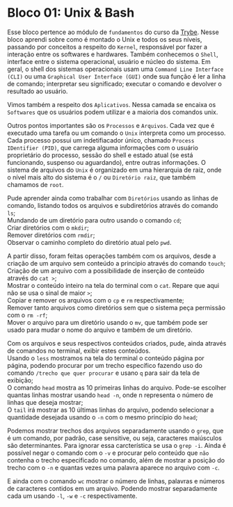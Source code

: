 # Bloco 01: Unix & Bash

Esse bloco pertence ao módulo de `fundamentos` do curso da [Trybe](https://www.trybe.com/). Nesse bloco aprendi sobre como é montado o Unix e todos os seus níveis, passando por conceitos a respeito do `Kernel`, responsável por fazer a interação entre os softwares e hardwares. Também conhecemos o `Shell`, interface entre o sistema operacional, usuário e núcleo do sistema. Em geral, o shell dos sistemas operacionais usam uma `Command Line Interface (CLI)` ou uma `Graphical User Interface (GUI)` onde sua função é ler a linha de comando; interpretar seu significado; executar o comando e devolver o resultado ao usuário.

Vimos também a respeito dos `Aplicativos`. Nessa camada se encaixa os `Softwares` que os usuários podem utilizar e a maioria dos comandos unix. 

Outros pontos importantes são os `Processos` e `Arquivos`. Cada vez que é executado uma tarefa ou um comando o `Unix` interpreta como um processo. Cada processo possui um indetifiacador único, chamado `Process IDentifier (PID)`, que carrega alguma informações com o usuário proprietário do processo, sessão do shell e estado atual (se está funcionando, suspenso ou aguardando), entre outras informações.
O sistema de arquivos do `Unix` é organizado em uma hierarquia de raiz, onde o nível mais alto do sistema é o `/` ou `Diretório raiz`, que também chamamos de `root`.

Pude aprender ainda como trabalhar com `Diretórios` usando as linhas de comando, listando todos os arquivos e subdiretórios através do comando `ls`;<br>
Mundando de um diretório para outro usando o comando `cd`;<br>
Criar diretórios com o `mkdir`;<br>
Remover diretórios com `rmdir`;<br>
Observar o caminho completo do diretório atual pelo `pwd`.

A partir disso, foram feitas operações também com os arquivos, desde a criação de um arquivo sem conteúdo a principio através do comando `touch`;<br>
Criação de um arquivo com a possibilidade de inserção de conteúdo através do `cat >`;<br>
Mostrar o conteúdo inteiro na tela do terminal com o `cat`. Repare que aqui não se usa o sinal de maior `>`;<br>
Copiar e remover os arquivos com o `cp` e `rm` respectivamente;<br>
Remover tanto arquivos como diretórios sem que o sistema peça permissão com o `rm -rf`;<br>
Mover o arquivo para um diretório usando o `mv`, que também pode ser usado para mudar o nome do arquivo e também de um diretório.

Com os arquivos e seus respectivos conteúdos criados, pude, ainda através de comandos no terminal, exibir estes conteúdos.<br>
Usando o `less` mostramos na tela do terminal o conteúdo página por página, podendo procurar por um trecho específico fazendo uso do comando `/trecho que quer procurar` e usano `q` para sair da tela de exibição;<br>
O comando `head` mostra as 10 primeiras linhas do arquivo. Pode-se escolher quantas linhas mostrar usando `head -n`, onde n representa o número de linhas que deseja mostrar;<br>
O `tail` irá mostrar as 10 últimas linhas do arquivo, podendo selecionar a quantidade desejada usando o `-n` com o mesmo princípio do `head`;<br>

Podemos mostrar trechos dos arquivos separadamente usando o `grep`, que é um comando, por padrão, case sensitive, ou seja, caracteres maiúsculos são determinantes. Para ignorar essa carcterística se usa o `grep -i`.
Ainda é possível negar o comando com o `-v` e procurar pelo conteúdo que `não` contenha o trecho especificado no comando, além de mostrar a posição do trecho com o `-n` e quantas vezes uma palavra aparece no arquivo com `-c`.

E ainda com o comando `wc` mostrar o número de linhas, palavras e números de caracteres contidos em um arquivo. Podendo mostrar separadamente cada um usando `-l`, `-w` e `-c` respectivamente. 
